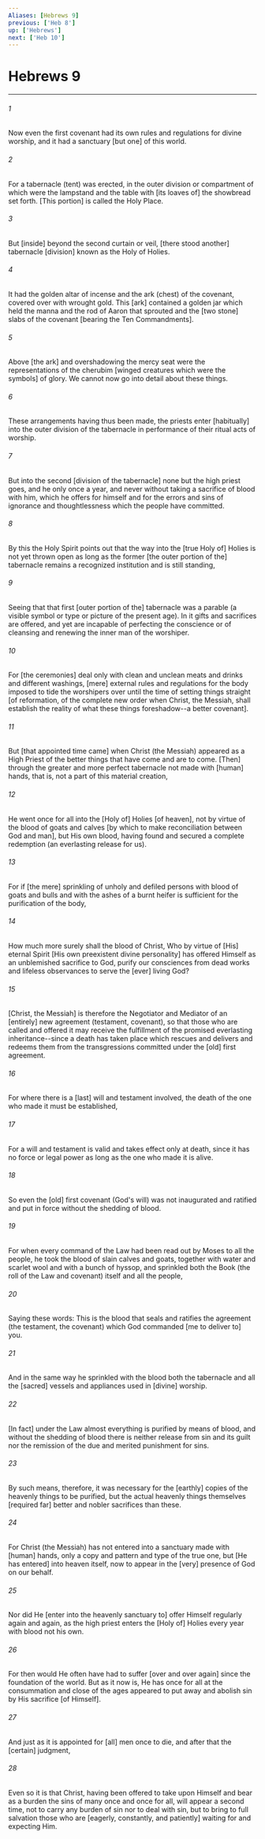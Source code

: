 ```yaml
---
Aliases: [Hebrews 9]
previous: ['Heb 8']
up: ['Hebrews']
next: ['Heb 10']
---
```

# Hebrews 9

***


###### 1 


Now even the first covenant had its own rules and regulations for divine worship, and it had a sanctuary [but one] of this world. 


###### 2 


For a tabernacle (tent) was erected, in the outer division or compartment of which were the lampstand and the table with [its loaves of] the showbread set forth. [This portion] is called the Holy Place. 


###### 3 


But [inside] beyond the second curtain or veil, [there stood another] tabernacle [division] known as the Holy of Holies. 


###### 4 


It had the golden altar of incense and the ark (chest) of the covenant, covered over with wrought gold. This [ark] contained a golden jar which held the manna and the rod of Aaron that sprouted and the [two stone] slabs of the covenant [bearing the Ten Commandments]. 


###### 5 


Above [the ark] and overshadowing the mercy seat were the representations of the cherubim [winged creatures which were the symbols] of glory. We cannot now go into detail about these things. 


###### 6 


These arrangements having thus been made, the priests enter [habitually] into the outer division of the tabernacle in performance of their ritual acts of worship. 


###### 7 


But into the second [division of the tabernacle] none but the high priest goes, and he only once a year, and never without taking a sacrifice of blood with him, which he offers for himself and for the errors and sins of ignorance and thoughtlessness which the people have committed. 


###### 8 


By this the Holy Spirit points out that the way into the [true Holy of] Holies is not yet thrown open as long as the former [the outer portion of the] tabernacle remains a recognized institution and is still standing, 


###### 9 


Seeing that that first [outer portion of the] tabernacle was a parable (a visible symbol or type or picture of the present age). In it gifts and sacrifices are offered, and yet are incapable of perfecting the conscience or of cleansing and renewing the inner man of the worshiper. 


###### 10 


For [the ceremonies] deal only with clean and unclean meats and drinks and different washings, [mere] external rules and regulations for the body imposed to tide the worshipers over until the time of setting things straight [of reformation, of the complete new order when Christ, the Messiah, shall establish the reality of what these things foreshadow--a better covenant]. 


###### 11 


But [that appointed time came] when Christ (the Messiah) appeared as a High Priest of the better things that have come and are to come. [Then] through the greater and more perfect tabernacle not made with [human] hands, that is, not a part of this material creation, 


###### 12 


He went once for all into the [Holy of] Holies [of heaven], not by virtue of the blood of goats and calves [by which to make reconciliation between God and man], but His own blood, having found and secured a complete redemption (an everlasting release for us). 


###### 13 


For if [the mere] sprinkling of unholy and defiled persons with blood of goats and bulls and with the ashes of a burnt heifer is sufficient for the purification of the body, 


###### 14 


How much more surely shall the blood of Christ, Who by virtue of [His] eternal Spirit [His own preexistent divine personality] has offered Himself as an unblemished sacrifice to God, purify our consciences from dead works and lifeless observances to serve the [ever] living God? 


###### 15 


[Christ, the Messiah] is therefore the Negotiator and Mediator of an [entirely] new agreement (testament, covenant), so that those who are called and offered it may receive the fulfillment of the promised everlasting inheritance--since a death has taken place which rescues and delivers and redeems them from the transgressions committed under the [old] first agreement. 


###### 16 


For where there is a [last] will and testament involved, the death of the one who made it must be established, 


###### 17 


For a will and testament is valid and takes effect only at death, since it has no force or legal power as long as the one who made it is alive. 


###### 18 


So even the [old] first covenant (God's will) was not inaugurated and ratified and put in force without the shedding of blood. 


###### 19 


For when every command of the Law had been read out by Moses to all the people, he took the blood of slain calves and goats, together with water and scarlet wool and with a bunch of hyssop, and sprinkled both the Book (the roll of the Law and covenant) itself and all the people, 


###### 20 


Saying these words: This is the blood that seals and ratifies the agreement (the testament, the covenant) which God commanded [me to deliver to] you. 


###### 21 


And in the same way he sprinkled with the blood both the tabernacle and all the [sacred] vessels and appliances used in [divine] worship. 


###### 22 


[In fact] under the Law almost everything is purified by means of blood, and without the shedding of blood there is neither release from sin and its guilt nor the remission of the due and merited punishment for sins. 


###### 23 


By such means, therefore, it was necessary for the [earthly] copies of the heavenly things to be purified, but the actual heavenly things themselves [required far] better and nobler sacrifices than these. 


###### 24 


For Christ (the Messiah) has not entered into a sanctuary made with [human] hands, only a copy and pattern and type of the true one, but [He has entered] into heaven itself, now to appear in the [very] presence of God on our behalf. 


###### 25 


Nor did He [enter into the heavenly sanctuary to] offer Himself regularly again and again, as the high priest enters the [Holy of] Holies every year with blood not his own. 


###### 26 


For then would He often have had to suffer [over and over again] since the foundation of the world. But as it now is, He has once for all at the consummation and close of the ages appeared to put away and abolish sin by His sacrifice [of Himself]. 


###### 27 


And just as it is appointed for [all] men once to die, and after that the [certain] judgment, 


###### 28 


Even so it is that Christ, having been offered to take upon Himself and bear as a burden the sins of many once and once for all, will appear a second time, not to carry any burden of sin nor to deal with sin, but to bring to full salvation those who are [eagerly, constantly, and patiently] waiting for and expecting Him.
